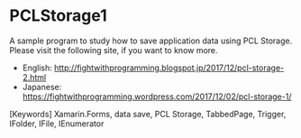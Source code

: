 # PCLStorage1

A sample program to study how to save application data using PCL Storage. 
Please visit the following site, if you want to know more.

* English:  http://fightwithprogramming.blogspot.jp/2017/12/pcl-storage-2.html
* Japanese: https://fightwithprogramming.wordpress.com/2017/12/02/pcl-storage-1/

[Keywords]  Xamarin.Forms, data save, PCL Storage, TabbedPage, Trigger, IFolder, IFile, IEnumerator

